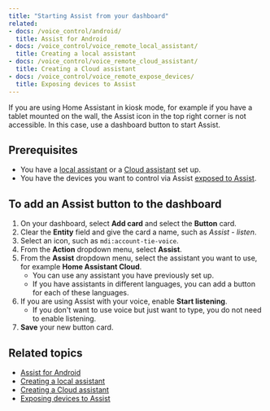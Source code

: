 ```yaml
---
title: "Starting Assist from your dashboard"
related:
- docs: /voice_control/android/
  title: Assist for Android
- docs: /voice_control/voice_remote_local_assistant/
  title: Creating a local assistant
- docs: /voice_control/voice_remote_cloud_assistant/
  title: Creating a Cloud assistant
- docs: /voice_control/voice_remote_expose_devices/
  title: Exposing devices to Assist
---
```


If you are using Home Assistant in kiosk mode, for example if you have a tablet mounted on the wall, the Assist icon in the top right corner is not accessible. In this case, use a dashboard button to start Assist.

## Prerequisites

- You have a [local assistant](/voice_control/voice_remote_local_assistant/) or a [Cloud assistant](/voice_control/voice_remote_cloud_assistant/) set up.
- You have the devices you want to control via Assist [exposed to Assist](/voice_control/voice_remote_expose_devices/).

## To add an Assist button to the dashboard

1. On your dashboard, select **Add card** and select the **Button** card.
2. Clear the **Entity** field and give the card a name, such as *Assist - listen*.
3. Select an icon, such as `mdi:account-tie-voice`.
4. From the **Action** dropdown menu, select **Assist**.
5. From the **Assist** dropdown menu, select the assistant you want to use, for example **Home Assistant Cloud**.
   - You can use any assistant you have previously set up.
   - If you have assistants in different languages, you can add a button for each of these languages.
6. If you are using Assist with your voice, enable **Start listening**.
   - If you don't want to use voice but just want to type, you do not need to enable listening.
7. **Save** your new button card.

## Related topics

- [Assist for Android](/voice_control/android/)
- [Creating a local assistant](/voice_control/voice_remote_local_assistant/)
- [Creating a Cloud assistant](/voice_control/voice_remote_cloud_assistant/)
- [Exposing devices to Assist](/voice_control/voice_remote_expose_devices/)
